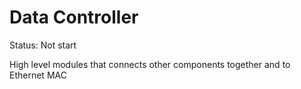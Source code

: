 # Data Controller

Status: Not start

High level modules that connects other components together and to Ethernet MAC
